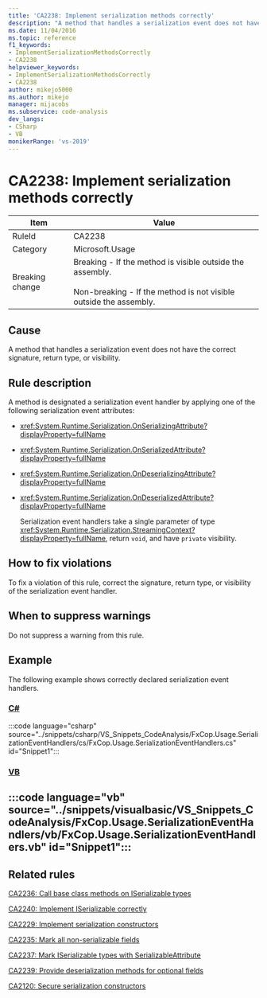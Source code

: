 ```yaml
---
title: 'CA2238: Implement serialization methods correctly'
description: "A method that handles a serialization event does not have the correct signature, return type, or visibility."
ms.date: 11/04/2016
ms.topic: reference
f1_keywords:
- ImplementSerializationMethodsCorrectly
- CA2238
helpviewer_keywords:
- ImplementSerializationMethodsCorrectly
- CA2238
author: mikejo5000
ms.author: mikejo
manager: mijacobs
ms.subservice: code-analysis
dev_langs:
- CSharp
- VB
monikerRange: 'vs-2019'
---
```

# CA2238: Implement serialization methods correctly

|Item|Value|
|-|-|
|RuleId|CA2238|
|Category|Microsoft.Usage|
|Breaking change|Breaking - If the method is visible outside the assembly.<br /><br /> Non-breaking - If the method is not visible outside the assembly.|

## Cause
A method that handles a serialization event does not have the correct signature, return type, or visibility.

## Rule description
A method is designated a serialization event handler by applying one of the following serialization event attributes:

- <xref:System.Runtime.Serialization.OnSerializingAttribute?displayProperty=fullName>

- <xref:System.Runtime.Serialization.OnSerializedAttribute?displayProperty=fullName>

- <xref:System.Runtime.Serialization.OnDeserializingAttribute?displayProperty=fullName>

- <xref:System.Runtime.Serialization.OnDeserializedAttribute?displayProperty=fullName>

  Serialization event handlers take a single parameter of type <xref:System.Runtime.Serialization.StreamingContext?displayProperty=fullName>, return `void`, and have `private` visibility.

## How to fix violations
To fix a violation of this rule, correct the signature, return type, or visibility of the serialization event handler.

## When to suppress warnings
Do not suppress a warning from this rule.

## Example
The following example shows correctly declared serialization event handlers.

### [C#](#tab/csharp)
:::code language="csharp" source="../snippets/csharp/VS_Snippets_CodeAnalysis/FxCop.Usage.SerializationEventHandlers/cs/FxCop.Usage.SerializationEventHandlers.cs" id="Snippet1":::

### [VB](#tab/vb)
:::code language="vb" source="../snippets/visualbasic/VS_Snippets_CodeAnalysis/FxCop.Usage.SerializationEventHandlers/vb/FxCop.Usage.SerializationEventHandlers.vb" id="Snippet1":::
---

## Related rules
[CA2236: Call base class methods on ISerializable types](../code-quality/ca2236.md)

[CA2240: Implement ISerializable correctly](../code-quality/ca2240.md)

[CA2229: Implement serialization constructors](/dotnet/fundamentals/code-analysis/quality-rules/ca2229)

[CA2235: Mark all non-serializable fields](/dotnet/fundamentals/code-analysis/quality-rules/ca2235)

[CA2237: Mark ISerializable types with SerializableAttribute](/dotnet/fundamentals/code-analysis/quality-rules/ca2237)

[CA2239: Provide deserialization methods for optional fields](../code-quality/ca2239.md)

 [CA2120: Secure serialization constructors](../code-quality/ca2120.md)
